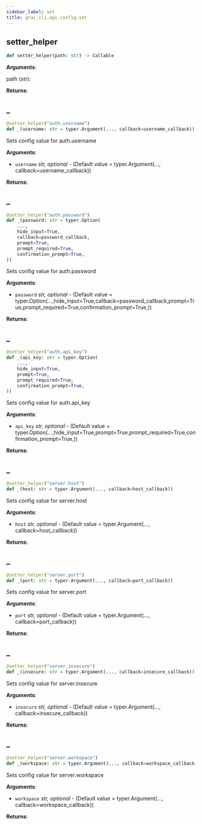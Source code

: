 ```yaml
---
sidebar_label: set
title: grai_cli.api.config.set
---
```


## setter\_helper

```python
def setter_helper(path: str) -> Callable
```

**Arguments**:

  path (str):


**Returns**:



## \_

```python
@setter_helper("auth.username")
def _(username: str = typer.Argument(..., callback=username_callback))
```

Sets config value for auth.username

**Arguments**:

- `username` _str, optional_ - (Default value = typer.Argument(..., callback=username_callback))


**Returns**:



## \_

```python
@setter_helper("auth.password")
def _(password: str = typer.Option(
    ...,
    hide_input=True,
    callback=password_callback,
    prompt=True,
    prompt_required=True,
    confirmation_prompt=True,
))
```

Sets config value for auth.password

**Arguments**:

- `password` _str, optional_ - (Default value = typer.Option(...,hide_input=True,callback=password_callback,prompt=True,prompt_required=True,confirmation_prompt=True,))


**Returns**:



## \_

```python
@setter_helper("auth.api_key")
def _(api_key: str = typer.Option(
    ...,
    hide_input=True,
    prompt=True,
    prompt_required=True,
    confirmation_prompt=True,
))
```

Sets config value for auth.api_key

**Arguments**:

- `api_key` _str, optional_ - (Default value = typer.Option(...,hide_input=True,prompt=True,prompt_required=True,confirmation_prompt=True,))


**Returns**:



## \_

```python
@setter_helper("server.host")
def _(host: str = typer.Argument(..., callback=host_callback))
```

Sets config value for server.host

**Arguments**:

- `host` _str, optional_ - (Default value = typer.Argument(..., callback=host_callback))


**Returns**:



## \_

```python
@setter_helper("server.port")
def _(port: str = typer.Argument(..., callback=port_callback))
```

Sets config value for server.port

**Arguments**:

- `port` _str, optional_ - (Default value = typer.Argument(..., callback=port_callback))


**Returns**:



## \_

```python
@setter_helper("server.insecure")
def _(insecure: str = typer.Argument(..., callback=insecure_callback))
```

Sets config value for server.insecure

**Arguments**:

- `insecure` _str, optional_ - (Default value = typer.Argument(..., callback=insecure_callback))


**Returns**:



## \_

```python
@setter_helper("server.workspace")
def _(workspace: str = typer.Argument(..., callback=workspace_callback))
```

Sets config value for server.workspace

**Arguments**:

- `workspace` _str, optional_ - (Default value = typer.Argument(..., callback=workspace_callback))


**Returns**:
